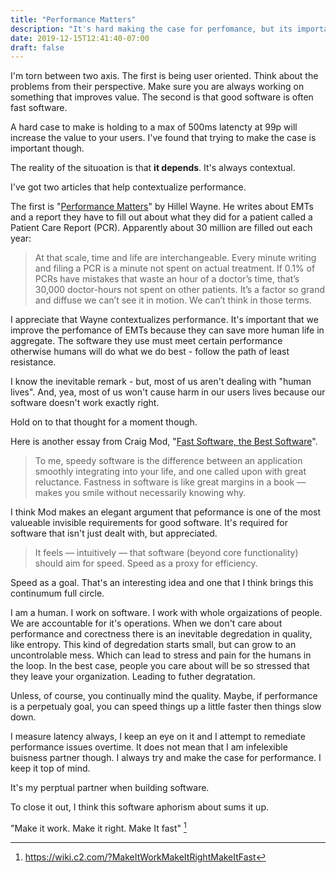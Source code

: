 ```yaml
---
title: "Performance Matters"
description: "It's hard making the case for perfomance, but its important not only for the tech or the product, but its important for the humans in the loop as well."
date: 2019-12-15T12:41:40-07:00
draft: false
---
```


I'm torn between two axis. The first is being user oriented. Think about the problems from their perspective. Make sure you are always working on something that improves value. The second is that good software is often fast software. 

A hard case to make is holding to a max of 500ms latencty at 99p will increase the value to your users. I've found that trying to make the case is important though.

The reality of the situoation is that **it depends**. It's always contextual.

I've got two articles that help contextualize performance.

The first is "[Performance Matters](https://www.hillelwayne.com/post/performance-matters/)" by Hillel Wayne. He writes about EMTs and a report they have to fill out about what they did for a patient called a Patient Care Report (PCR). Apparently about 30 million are filled out each year: 

> At that scale, time and life are interchangeable. Every minute writing and filing a PCR is a minute not spent on actual treatment. If 0.1% of PCRs have mistakes that waste an hour of a doctor’s time, that’s 30,000 doctor-hours not spent on other patients. It’s a factor so grand and diffuse we can’t see it in motion. We can’t think in those terms.

I appreciate that Wayne contextualizes performance. It's important that we improve the perfomance of EMTs because they can save more human life in aggregate. The software they use must meet certain performance otherwise humans will do what we do best - follow the path of least resistance.

I know the inevitable remark - but, most of us aren't dealing with "human lives". And, yea, most of us won't cause harm in our users lives because our software doesn't work exactly right.

Hold on to that thought for a moment though. 

Here is another essay from Craig Mod, "[Fast Software, the Best Software](https://craigmod.com/essays/fast_software/)".

> To me, speedy software is the difference between an application smoothly integrating into your life, and one called upon with great reluctance. Fastness in software is like great margins in a book — makes you smile without necessarily knowing why.

I think Mod makes an elegant argument that peformance is one of the most valueable invisible requirements for good software. It's required for software that isn't just dealt with, but appreciated.

> It feels — intuitively — that software (beyond core functionality) should aim for speed. Speed as a proxy for efficiency. 

Speed as a goal. That's an interesting idea and one that I think brings this continumum full circle.

I am a human. I work on software. I work with whole orgaizations of people. We are accountable for it's operations. When we don't care about performance and corectness there is an inevitable degredation in quality, like entropy. This kind of degredation starts small, but can grow to an uncontrolable mess. Which can lead to stress and pain for the humans in the loop. In the best case, people you care about will be so stressed that they leave your organization. Leading to futher degratation.

Unless, of course, you continually mind the quality. Maybe, if performance is a perpetualy goal, you can speed things up a little faster then things slow down.

I measure latency always, I keep an eye on it and I attempt to remediate performance issues overtime. It does not mean that I am infelexible buisness partner though. I always try and make the case for performance. I keep it top of mind.

It's my perptual partner when building software.

To close it out, I think this software aphorism about sums it up. 

"Make it work. Make it right. Make It fast" [^aphorism]

[^aphorism]: https://wiki.c2.com/?MakeItWorkMakeItRightMakeItFast
